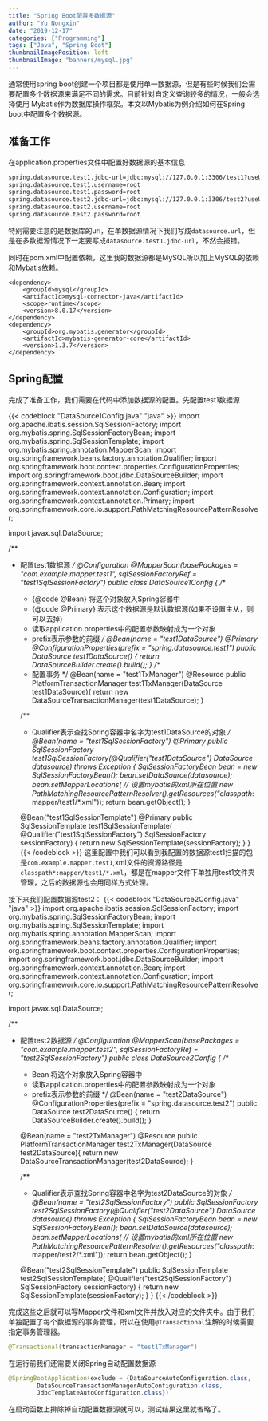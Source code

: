 ```yaml
---
title: "Spring Boot配置多数据源"
author: "Yu Nongxin"
date: "2019-12-17"
categories: ["Programming"]
tags: ["Java", "Spring Boot"]
thumbnailImagePosition: left
thumbnailImage: "banners/mysql.jpg"
---
```


通常使用spring boot创建一个项目都是使用单一数据源，但是有些时候我们会需要配置多个数据源来满足不同的需求。目前针对自定义查询较多的情况，一般会选择使用
Mybatis作为数据库操作框架。本文以Mybatis为例介绍如何在Spring boot中配置多个数据源。
<!--more-->

## 准备工作

在application.properties文件中配置好数据源的基本信息

```bash
spring.datasource.test1.jdbc-url=jdbc:mysql://127.0.0.1:3306/test1?useUnicode=true&characterEncoding=UTF-8&useJDBCCompliantTimezoneShift=true&useLegacyDatetimeCode=false&serverTimezone=Hongkong&allowMultiQueries=true
spring.datasource.test1.username=root
spring.datasource.test1.password=root
spring.datasource.test2.jdbc-url=jdbc:mysql://127.0.0.1:3306/test2?useUnicode=true&characterEncoding=UTF-8&useJDBCCompliantTimezoneShift=true&useLegacyDatetimeCode=false&serverTimezone=Hongkong&allowMultiQueries=true
spring.datasource.test2.username=root
spring.datasource.test2.password=root
```
特别需要注意的是数据库的uri，在单数据源情况下我们写成`datasource.url`，但是在多数据源情况下一定要写成`datasource.test1.jdbc-url`，不然会报错。

同时在pom.xml中配置依赖，这里我的数据源都是MySQL所以加上MySQL的依赖和Mybatis依赖。

```
<dependency>
    <groupId>mysql</groupId>
    <artifactId>mysql-connector-java</artifactId>
    <scope>runtime</scope>
    <version>8.0.17</version>
</dependency>
<dependency>
    <groupId>org.mybatis.generator</groupId>
    <artifactId>mybatis-generator-core</artifactId>
    <version>1.3.7</version>
</dependency>
```

## Spring配置

完成了准备工作，我们需要在代码中添加数据源的配置。先配置test1数据源

{{< codeblock "DataSource1Config.java" "java" >}}
import org.apache.ibatis.session.SqlSessionFactory;
import org.mybatis.spring.SqlSessionFactoryBean;
import org.mybatis.spring.SqlSessionTemplate;
import org.mybatis.spring.annotation.MapperScan;
import org.springframework.beans.factory.annotation.Qualifier;
import org.springframework.boot.context.properties.ConfigurationProperties;
import org.springframework.boot.jdbc.DataSourceBuilder;
import org.springframework.context.annotation.Bean;
import org.springframework.context.annotation.Configuration;
import org.springframework.context.annotation.Primary;
import org.springframework.core.io.support.PathMatchingResourcePatternResolver;

import javax.sql.DataSource;

/**
 * 配置test1数据源
 */
@Configuration
@MapperScan(basePackages = "com.example.mapper.test1", sqlSessionFactoryRef = "test1SqlSessionFactory")
public class DataSource1Config {
    /**
     * {@code @Bean} 将这个对象放入Spring容器中
     * {@code @Primary} 表示这个数据源是默认数据源(如果不设置主从，则可以去掉)
     * 读取application.properties中的配置参数映射成为一个对象
     * prefix表示参数的前缀
     */
    @Bean(name = "test1DataSource")
    @Primary
    @ConfigurationProperties(prefix = "spring.datasource.test1")
    public DataSource test1DataSource() {
        return DataSourceBuilder.create().build();
    }
    /**
     * 配置事务
     */
    @Bean(name = "test1TxManager")
    @Resource
    public PlatformTransactionManager test1TxManager(DataSource test1DataSource){
        return new DataSourceTransactionManager(test1DataSource);
    }

    /**
     * Qualifier表示查找Spring容器中名字为test1DataSource的对象
     */
    @Bean(name = "test1SqlSessionFactory")
    @Primary
    public SqlSessionFactory test1SqlSessionFactory(@Qualifier("test1DataSource") DataSource datasource)
            throws Exception {
        SqlSessionFactoryBean bean = new SqlSessionFactoryBean();
        bean.setDataSource(datasource);
        bean.setMapperLocations(
                // 设置mybatis的xml所在位置
                new PathMatchingResourcePatternResolver().getResources("classpath*:mapper/test1/*.xml"));
        return bean.getObject();
    }

    @Bean("test1SqlSessionTemplate")
    @Primary
    public SqlSessionTemplate test1SqlSessionTemplate(
            @Qualifier("test1SqlSessionFactory") SqlSessionFactory sessionFactory) {
        return new SqlSessionTemplate(sessionFactory);
    }
}
{{< /codeblock >}}
这里配置中我们可以看到我配置的数据源test1扫描的包是`com.example.mapper.test1`,xml文件的资源路径是`classpath*:mapper/test1/*.xml`，都是在mapper文件下单独用test1文件夹管理，之后的数据源也会用同样方式处理。

接下来我们配置数据源test2：
{{< codeblock "DataSource2Config.java" "java" >}}
import org.apache.ibatis.session.SqlSessionFactory;
import org.mybatis.spring.SqlSessionFactoryBean;
import org.mybatis.spring.SqlSessionTemplate;
import org.mybatis.spring.annotation.MapperScan;
import org.springframework.beans.factory.annotation.Qualifier;
import org.springframework.boot.context.properties.ConfigurationProperties;
import org.springframework.boot.jdbc.DataSourceBuilder;
import org.springframework.context.annotation.Bean;
import org.springframework.context.annotation.Configuration;
import org.springframework.core.io.support.PathMatchingResourcePatternResolver;

import javax.sql.DataSource;

/**
 * 配置test2数据源
 */
@Configuration
@MapperScan(basePackages = "com.example.mapper.test2", sqlSessionFactoryRef = "test2SqlSessionFactory")
public class DataSource2Config {
    /**
     * Bean 将这个对象放入Spring容器中
     * 读取application.properties中的配置参数映射成为一个对象
     * prefix表示参数的前缀
     */
    @Bean(name = "test2DataSource")
    @ConfigurationProperties(prefix = "spring.datasource.test2")
    public DataSource test2DataSource() {
        return DataSourceBuilder.create().build();
    }

    @Bean(name = "test2TxManager")
    @Resource
    public PlatformTransactionManager test2TxManager(DataSource test2DataSource){
        return new DataSourceTransactionManager(test2DataSource);
    }

    /**
     * Qualifier表示查找Spring容器中名字为test2DataSource的对象
     */
    @Bean(name = "test2SqlSessionFactory")
    public SqlSessionFactory test2SqlSessionFactory(@Qualifier("test2DataSource") DataSource datasource)
            throws Exception {
        SqlSessionFactoryBean bean = new SqlSessionFactoryBean();
        bean.setDataSource(datasource);
        bean.setMapperLocations(
                // 设置mybatis的xml所在位置
                new PathMatchingResourcePatternResolver().getResources("classpath*:mapper/test2/*.xml"));
        return bean.getObject();
    }

    @Bean("test2SqlSessionTemplate")
    public SqlSessionTemplate test2SqlSessionTemplate(
            @Qualifier("test2SqlSessionFactory") SqlSessionFactory sessionFactory) {
        return new SqlSessionTemplate(sessionFactory);
    }
}
{{< /codeblock >}}

完成这些之后就可以写Mapper文件和xml文件并放入对应的文件夹中。由于我们单独配置了每个数据源的事务管理，所以在使用`@Transactional`注解的时候需要指定事务管理器。

```java
@Transactional(transactionManager = "test1TxManager")
```

在运行前我们还需要关闭Spring自动配置数据源

```java
@SpringBootApplication(exclude = {DataSourceAutoConfiguration.class,
        DataSourceTransactionManagerAutoConfiguration.class,
        JdbcTemplateAutoConfiguration.class})
```

在启动函数上排除掉自动配置数据源就可以，测试结果这里就省略了。